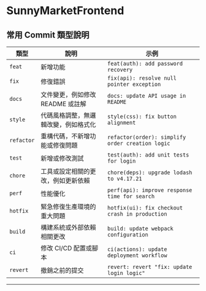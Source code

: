# SunnyMarketFrontend

## 常用 Commit 類型說明

| 類型        | 說明                                      | 示例                                         |
|-------------|-------------------------------------------|----------------------------------------------|
| `feat`      | 新增功能                                  | `feat(auth): add password recovery`          |
| `fix`       | 修復錯誤                                  | `fix(api): resolve null pointer exception`   |
| `docs`      | 文件變更，例如修改 README 或註解          | `docs: update API usage in README`           |
| `style`     | 代碼風格調整，無邏輯改變，例如格式化       | `style(css): fix button alignment`           |
| `refactor`  | 重構代碼，不新增功能或修復問題            | `refactor(order): simplify order creation logic` |
| `test`      | 新增或修改測試                            | `test(auth): add unit tests for login`       |
| `chore`     | 工具或設定相關的更改，例如更新依賴        | `chore(deps): upgrade lodash to v4.17.21`    |
| `perf`      | 性能優化                                  | `perf(api): improve response time for search` |
| `hotfix`    | 緊急修復生產環境的重大問題                | `hotfix(ui): fix checkout crash in production` |
| `build`     | 構建系統或外部依賴相關更改                | `build: update webpack configuration`        |
| `ci`        | 修改 CI/CD 配置或腳本                    | `ci(actions): update deployment workflow`    |
| `revert`    | 撤銷之前的提交                            | `revert: revert "fix: update login logic"`   |

---
